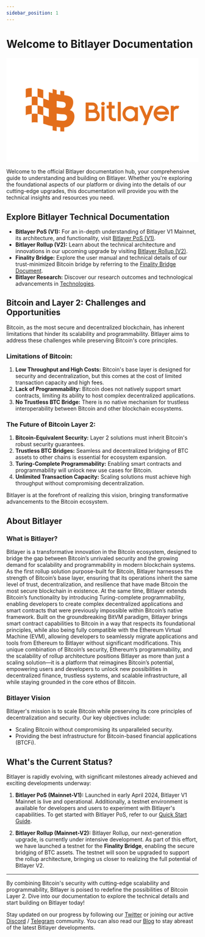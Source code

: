 ```yaml
---
sidebar_position: 1
---
```


# Welcome to Bitlayer Documentation

![Bitlayer](/img/Introduction/FA_Bitlayer-Logo-horizontal.png)

Welcome to the official Bitlayer documentation hub, your comprehensive guide to understanding and building on Bitlayer. Whether you're exploring the foundational aspects of our platform or diving into the details of our cutting-edge upgrades, this documentation will provide you with the technical insights and resources you need.

## Explore Bitlayer Technical Documentation

- **Bitlayer PoS (V1):** For an in-depth understanding of Bitlayer V1 Mainnet, its architecture, and functionality, visit [Bitlayer PoS (V1)](https://docs.bitlayer.org/docs/Learn/Bitlayer%20PoS/Overview).
- **Bitlayer Rollup (V2):** Learn about the technical architecture and innovations in our upcoming upgrade by visiting [Bitlayer Rollup (V2)](https://docs.bitlayer.org/docs/Learn/Bitlayer%20Rollup/overview).
- **Finality Bridge:** Explore the user manual and technical details of our trust-minimized Bitcoin bridge by referring to the [Finality Bridge Document](https://docs.bitlayer.org/docs/Finality/overview).
- **Bitlayer Research:** Discover our research outcomes and technological advancements in [Technologies](https://docs.bitlayer.org/docs/Learn/Technologies/overview).

## Bitcoin and Layer 2: Challenges and Opportunities

Bitcoin, as the most secure and decentralized blockchain, has inherent limitations that hinder its scalability and programmability. Bitlayer aims to address these challenges while preserving Bitcoin's core principles.

### Limitations of Bitcoin:

1. **Low Throughput and High Costs:** Bitcoin's base layer is designed for security and decentralization, but this comes at the cost of limited transaction capacity and high fees.
2. **Lack of Programmability:** Bitcoin does not natively support smart contracts, limiting its ability to host complex decentralized applications.
3. **No Trustless BTC Bridge:** There is no native mechanism for trustless interoperability between Bitcoin and other blockchain ecosystems.

### The Future of Bitcoin Layer 2:

1. **Bitcoin-Equivalent Security:** Layer 2 solutions must inherit Bitcoin's robust security guarantees.
2. **Trustless BTC Bridges:** Seamless and decentralized bridging of BTC assets to other chains is essential for ecosystem expansion.
3. **Turing-Complete Programmability:** Enabling smart contracts and programmability will unlock new use cases for Bitcoin.
4. **Unlimited Transaction Capacity:** Scaling solutions must achieve high throughput without compromising decentralization.

Bitlayer is at the forefront of realizing this vision, bringing transformative advancements to the Bitcoin ecosystem.

## About Bitlayer

### What is Bitlayer?

Bitlayer is a transformative innovation in the Bitcoin ecosystem, designed to bridge the gap between Bitcoin’s unrivaled security and the growing demand for scalability and programmability in modern blockchain systems. As the first rollup solution purpose-built for Bitcoin, Bitlayer harnesses the strength of Bitcoin’s base layer, ensuring that its operations inherit the same level of trust, decentralization, and resilience that have made Bitcoin the most secure blockchain in existence. At the same time, Bitlayer extends Bitcoin’s functionality by introducing Turing-complete programmability, enabling developers to create complex decentralized applications and smart contracts that were previously impossible within Bitcoin’s native framework. Built on the groundbreaking BitVM paradigm, Bitlayer brings smart contract capabilities to Bitcoin in a way that respects its foundational principles, while also being fully compatible with the Ethereum Virtual Machine (EVM), allowing developers to seamlessly migrate applications and tools from Ethereum to Bitlayer without significant modifications. This unique combination of Bitcoin’s security, Ethereum’s programmability, and the scalability of rollup architecture positions Bitlayer as more than just a scaling solution—it is a platform that reimagines Bitcoin’s potential, empowering users and developers to unlock new possibilities in decentralized finance, trustless systems, and scalable infrastructure, all while staying grounded in the core ethos of Bitcoin.

### Bitlayer Vision

Bitlayer's mission is to scale Bitcoin while preserving its core principles of decentralization and security. Our key objectives include:

- Scaling Bitcoin without compromising its unparalleled security.
- Providing the best infrastructure for Bitcoin-based financial applications (BTCFi).

## What's the Current Status?

Bitlayer is rapidly evolving, with significant milestones already achieved and exciting developments underway:

1. **Bitlayer PoS (Mainnet-V1):**
   Launched in early April 2024, Bitlayer V1 Mainnet is live and operational. Additionally, a testnet environment is available for developers and users to experiment with Bitlayer's capabilities. To get started with Bitlayer PoS, refer to our [Quick Start Guide](https://docs.bitlayer.org/docs/Build/GettingStarted/QuickStart).

2. **Bitlayer Rollup (Mainnet-V2):**
   Bitlayer Rollup, our next-generation upgrade, is currently under intensive development. As part of this effort, we have launched a testnet for the **Finality Bridge**, enabling the secure bridging of BTC assets. The testnet will soon be upgraded to support the rollup architecture, bringing us closer to realizing the full potential of Bitlayer V2.

---

By combining Bitcoin's security with cutting-edge scalability and programmability, Bitlayer is poised to redefine the possibilities of Bitcoin Layer 2. Dive into our documentation to explore the technical details and start building on Bitlayer today!

Stay updated on our progress by following our [Twitter](https://twitter.com/BitLayerLabs) or joining our active [Discord](https://discord.com/invite/GGSjNyD8nj) / [Telegram](https://t.me/bitlayerofficial) community. You can also read our [Blog](https://blog.bitlayer.org/) to stay abreast of the latest Bitlayer developments.
